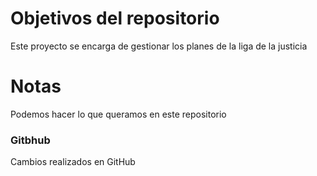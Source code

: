 # Objetivos del repositorio

Este proyecto se encarga de gestionar los planes de la liga de la justicia

# Notas

Podemos hacer lo que queramos en este repositorio


### Gitbhub

Cambios realizados en GitHub
